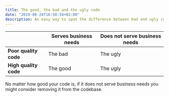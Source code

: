```yaml
---
title: The good, the bad and the ugly code
date: "2019-08-24T16:50:56+02:00"
description: An easy way to spot the difference between bad and ugly code.
---
```


|                       | Serves business needs | Does not serve business needs |
| --------------------- | --------------------- | ----------------------------- |
| **Poor quality code** | The bad               | The ugly                      |
| **High quality code** | The good              | The ugly                      |

No matter how good your code is, if it does not serve business needs you might
consider removing it from the codebase.
